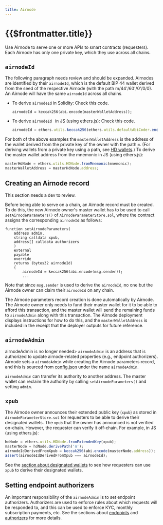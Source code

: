 ```yaml
---
title: Airnode
---
```


# {{$frontmatter.title}}

<TocHeader />
<TOC class="table-of-contents" :include-level="[2,3]" />

Use Airnode to serve one or more APIs to smart contracts (requesters). Each Airnode has only one private key, which they use across all chains.

## `airnodeId`

<Fix>The following paragraph needs review and should be expanded.</Fix>
Airnodes are identified by their `airnodeId`, which is the default BIP 44 wallet derived from the seed of the respective Airnode (with the path m/44'/60'/0'/0/0). An Airnode will have the same `airnodeId` across all chains.

- To derive `airnodeId` in Solidity:
    <FixInline>Check this code.</FixInline>
    ```solidity
    airnodeId = keccak256(abi.encode(masterWalletAddress));
    ```

- To derive `airnodeId ` in JS (using ethers.js):
    <FixInline>Check this code.</FixInline>
    ```js
    airnodeId = ethers.utils.keccak256(ethers.utils.defaultAbiCoder.encode(['address'], [masterWalletAddress]));
    ```

For both of the above examples the `masterWalletAddress` is the address of the wallet derived from the private key of the owner with the path `m`. (For deriving wallets from a private key using a path, see [HD wallets](https://github.com/ethereumbook/ethereumbook/blob/develop/05wallets.asciidoc#hd_wallets).) To derive the master wallet address from the mnemonic in JS (using ethers.js):

```js
masterHdNode = ethers.utils.HDNode.fromMnemonic(mnemonic);
masterWalletAddress = masterHdNode.address;
```

## Creating an Airnode record

<Fix>This section needs a dev to review.</Fix>

Before being able to serve on a chain, an Airnode record must be created. To do this, the new Airnode owner's master wallet has to be used to call `setAirnodeParameters()` of `AirnodeParameterStore.sol`, where the contract assigns the corresponding `airnodeId` as follows:

```solidity
function setAirnodeParameters(
    address admin,
    string calldata xpub,
    address[] calldata authorizers
    )
    external
    payable
    override
    returns (bytes32 airnodeId)
    {
        airnodeId = keccak256(abi.encode(msg.sender));
        ...
```

Note that since `msg.sender` is used to derive the `airnodeId`, no one but the Airnode owner can claim their `airnodeId` on any chain.

The Airnode parameters record creation is done automatically by Airnode. The Airnode owner only needs to fund their master wallet for it to be able to afford this transaction, and the master wallet will send the remaining funds to `airnodeAdmin` along with this transaction. The Airnode deployment displays instructions for how to do this, and the `masterWalletAddress` is included in the receipt that the deployer outputs for future reference.

## `airnodeAdmin`
<Fix>airnodeAdmin is no longer needed></Fix>
`airnodeAdmin` is an address that is authorized to update airnode-related properties (e.g., endpoint authorizers). Airnode sets a `airnodeAdmin` while creating the Airnode parameters record, and this is sourced from [config.json](../../deployment-files/config-json.md) under the name `airnodeAdmin`.

`airnodeAdmin` can transfer its authority to another address. The master wallet can reclaim the authority by calling `setAirnodeParameters()` and setting `admin`.

## `xpub`

The Airnode owner announces their extended public key (`xpub`) as stored in `AirnodeParameterStore.sol` for requesters to be able to derive their designated wallets. The `xpub` that the owner has announced is not verified on-chain. However, the requester can verify it off-chain. For example, in JS (using ethers.js):

```js
hdNode = ethers.utils.HDNode.fromExtendedKey(xpub);
masterNode = hdNode.derivePath('m');
airnodeIdDerivedFromXpub = keccak256(abi.encode(masterNode.address));
assert(airnodeIdDerivedFromXpub === airnodeId);
```

See the [section about designated wallets](designated-wallet.md) to see how requesters can use `xpub` to derive their designated wallets.

## Setting endpoint authorizers

An important responsibility of the `airnodeAdmin` is to set endpoint authorizers. Authorizers are used to enforce rules about which requests will be responded to, and this can be used to enforce KYC, monthly subscription payments, etc. See the sections about [endpoints](endpoint.md) and [authorizers](authorizer.md) for more details.
